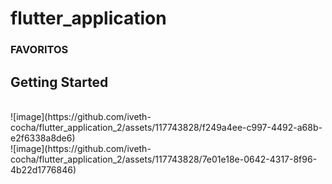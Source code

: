 # flutter_application

### FAVORITOS

## Getting Started
<br>
![image](https://github.com/iveth-cocha/flutter_application_2/assets/117743828/f249a4ee-c997-4492-a68b-e2f6338a8de6)
<br>
![image](https://github.com/iveth-cocha/flutter_application_2/assets/117743828/7e01e18e-0642-4317-8f96-4b22d1776846)




